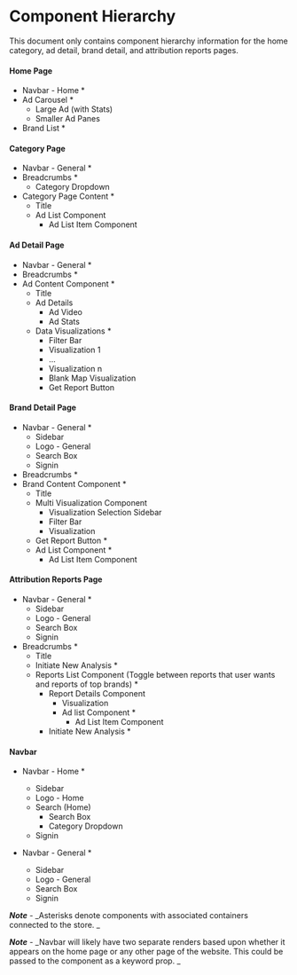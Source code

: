 # Component Hierarchy  

This document only contains component hierarchy information for the home category, ad detail, brand detail, and attribution reports pages.

#### Home Page
  - Navbar - Home *
  - Ad Carousel *
    - Large Ad (with Stats)
    - Smaller Ad Panes
  - Brand List *


#### Category Page
  - Navbar - General *
  - Breadcrumbs *
    - Category Dropdown
  - Category Page Content  *
    - Title
    - Ad List Component
      - Ad List Item Component


#### Ad Detail Page
  - Navbar - General *
  - Breadcrumbs *
  - Ad Content Component *
    - Title
    - Ad Details
      - Ad Video
      - Ad Stats
    - Data Visualizations *
      - Filter Bar
      - Visualization 1
      - ...
      - Visualization n
      - Blank Map Visualization
      - Get Report Button


#### Brand Detail Page
  - Navbar - General *
    - Sidebar
    - Logo - General
    - Search Box
    - Signin
  - Breadcrumbs *
  - Brand Content Component *
    - Title
    - Multi Visualization Component
      - Visualization Selection Sidebar
      - Filter Bar
      - Visualization
    - Get Report Button *
    - Ad List Component *
      - Ad List Item Component


#### Attribution Reports Page
  - Navbar - General *
    - Sidebar
    - Logo - General
    - Search Box
    - Signin
  - Breadcrumbs *
    - Title
    - Initiate New Analysis *
    - Reports List Component (Toggle between reports that user wants and reports of top brands) *
      - Report Details Component
        - Visualization
        - Ad list Component *
          - Ad List Item Component
      - Initiate New Analysis *


#### Navbar
  - Navbar - Home *
    - Sidebar
    - Logo - Home
    - Search (Home)
      - Search Box
      - Category Dropdown
    - Signin

  - Navbar - General *
    - Sidebar
    - Logo - General
    - Search Box
    - Signin


**_Note_** - _Asterisks denote components with associated containers connected to the store. _

**_Note_** - _Navbar will likely have two separate renders based upon whether it appears on the home page or any other page of the website. This could be passed to the component as a keyword prop. _
